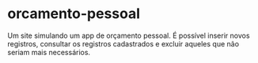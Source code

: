 # orcamento-pessoal
 Um site simulando um app de orçamento pessoal. É possível inserir novos registros, consultar os registros cadastrados e excluir aqueles que não seriam mais necessários.

